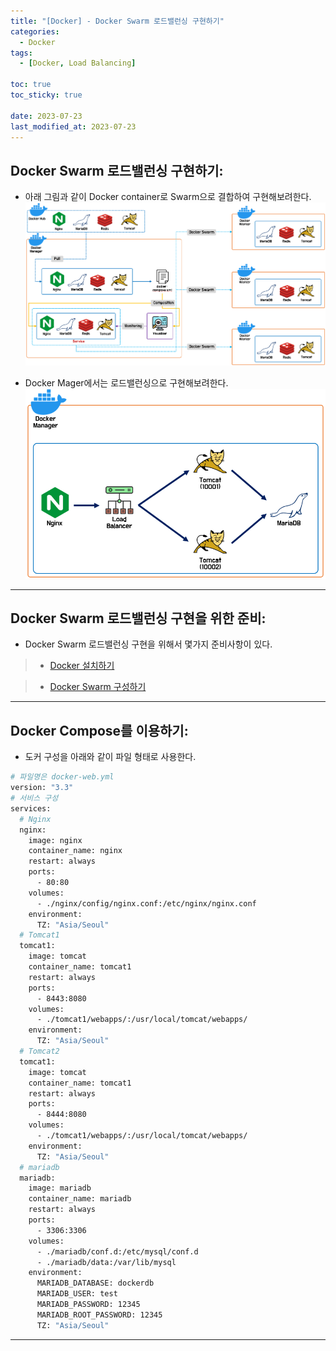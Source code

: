 ```yaml
---
title: "[Docker] - Docker Swarm 로드밸런싱 구현하기"
categories:
  - Docker
tags:
  - [Docker, Load Balancing]

toc: true
toc_sticky: true

date: 2023-07-23
last_modified_at: 2023-07-23
---
```


## Docker Swarm 로드밸런싱 구현하기:
- 아래 그림과 같이 Docker container로 Swarm으로 결합하여 구현해보려한다.
[![docker swarm 로드밸런싱 구현하기](/assets/images/docker/docker%20swarm%20로드밸런싱%20구현하기.PNG)](/assets/images/docker/docker%20swarm%20로드밸런싱%20구현하기.PNG)

- Docker Mager에서는 로드밸런싱으로 구현해보려한다.
[![docker 로드밸런싱 구현하기](/assets/images/docker/docker%20로드밸런싱%20구현하기.PNG)](/assets/images/docker/docker%20로드밸런싱%20구현하기.PNG)

* * *

## Docker Swarm 로드밸런싱 구현을 위한 준비:
- Docker Swarm 로드밸런싱 구현을 위해서 몇가지 준비사항이 있다.

> * [Docker 설치하기](https://hwangyoonjae.github.io/docker/Docker-Docker-%EC%84%A4%EC%B9%98%ED%95%98%EA%B8%B0/ "Docker 설치하기")

> * [Docker Swarm 구성하기](https://hwangyoonjae.github.io/docker/Docker-Docker-Swarm-%EA%B5%AC%EC%84%B1%ED%95%98%EA%B8%B0/ "Docker Swarm 구성하기")

* * *

## Docker Compose를 이용하기:
- 도커 구성을 아래와 같이 파일 형태로 사용한다.
```bash
# 파일명은 docker-web.yml
version: "3.3"
# 서비스 구성
services:
  # Nginx
  nginx:
    image: nginx
    container_name: nginx
    restart: always
    ports:
      - 80:80
    volumes:
      - ./nginx/config/nginx.conf:/etc/nginx/nginx.conf
    environment:
      TZ: "Asia/Seoul"
  # Tomcat1
  tomcat1:
    image: tomcat
    container_name: tomcat1
    restart: always
    ports:
      - 8443:8080
    volumes:
      - ./tomcat1/webapps/:/usr/local/tomcat/webapps/
    environment:
      TZ: "Asia/Seoul"
  # Tomcat2
  tomcat1:
    image: tomcat
    container_name: tomcat1
    restart: always
    ports:
      - 8444:8080
    volumes:
      - ./tomcat1/webapps/:/usr/local/tomcat/webapps/
    environment:
      TZ: "Asia/Seoul"
  # mariadb
  mariadb:
    image: mariadb
    container_name: mariadb
    restart: always
    ports:
      - 3306:3306
    volumes:
      - ./mariadb/conf.d:/etc/mysql/conf.d
      - ./mariadb/data:/var/lib/mysql
    environment:
      MARIADB_DATABASE: dockerdb
      MARIADB_USER: test
      MARIADB_PASSWORD: 12345
      MARIADB_ROOT_PASSWORD: 12345
      TZ: "Asia/Seoul"
```

* * *